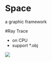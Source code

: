 Space
=====

a graphic framework

#Ray Trace
 * on CPU
 * support *.obj  

 ![](https://lh4.googleusercontent.com/-irvEQJDI0rU/UqniSMyOPiI/AAAAAAAABc8/SvxPeYWnhww/s512-no/Reflect.png)
